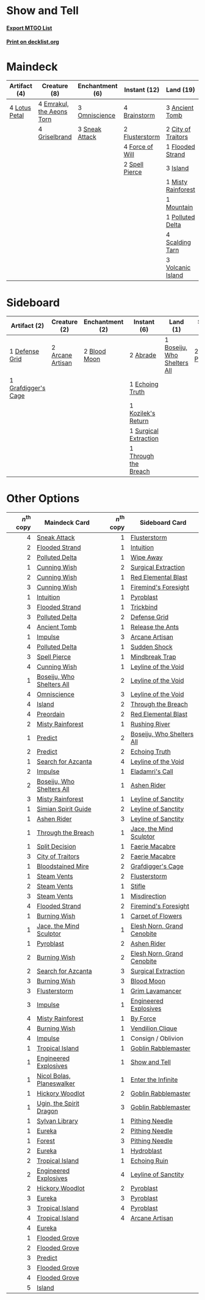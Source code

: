 # Show and Tell

#### [Export MTGO List](../collection/Show%20and%20Tell/Show%20and%20Tell.txt)
#### [Print on decklist.org](http://decklist.org/?deckmain=3%09Ancient%20Tomb%0A4%09Brainstorm%0A2%09City%20of%20Traitors%0A4%09Emrakul,%20the%20Aeons%20Torn%0A1%09Flooded%20Strand%0A2%09Flusterstorm%0A4%09Force%20of%20Will%0A4%09Griselbrand%0A3%09Island%0A4%09Lotus%20Petal%0A1%09Misty%20Rainforest%0A1%09Mountain%0A3%09Omniscience%0A1%09Polluted%20Delta%0A4%09Ponder%0A3%09Preordain%0A4%09Scalding%20Tarn%0A4%09Show%20and%20Tell%0A3%09Sneak%20Attack%0A2%09Spell%20Pierce%0A3%09Volcanic%20Island&deckside=2%09Abrade%0A2%09Arcane%20Artisan%0A2%09Blood%20Moon%0A1%09Boseiju,%20Who%20Shelters%20All%0A1%09Defense%20Grid%0A1%09Echoing%20Truth%0A1%09Grafdigger's%20Cage%0A1%09Kozilek's%20Return%0A2%09Pyroclasm%0A1%09Surgical%20Extraction%0A1%09Through%20the%20Breach)
# Maindeck

|                                      Artifact (4)                                      |                                            Creature (8)                                            |                                     Enchantment (6)                                     |                                       Instant (12)                                       |                                          Land (19)                                          |                                       Sorcery (11)                                       |
|----------------------------------------------------------------------------------------|----------------------------------------------------------------------------------------------------|-----------------------------------------------------------------------------------------|------------------------------------------------------------------------------------------|---------------------------------------------------------------------------------------------|------------------------------------------------------------------------------------------|
|4 [Lotus Petal](http://gatherer.wizards.com/Pages/Card/Details.aspx?multiverseid=420602)|4 [Emrakul, the Aeons Torn](http://gatherer.wizards.com/Pages/Card/Details.aspx?multiverseid=397905)|3 [Omniscience](http://gatherer.wizards.com/Pages/Card/Details.aspx?multiverseid=430669) |4 [Brainstorm](http://gatherer.wizards.com/Pages/Card/Details.aspx?multiverseid=382871)   |3 [Ancient Tomb](http://gatherer.wizards.com/Pages/Card/Details.aspx?multiverseid=382842)    |4 [Ponder](http://gatherer.wizards.com/Pages/Card/Details.aspx?multiverseid=244313)       |
|                                                                                        |4 [Griselbrand](http://gatherer.wizards.com/Pages/Card/Details.aspx?multiverseid=425897)            |3 [Sneak Attack](http://gatherer.wizards.com/Pages/Card/Details.aspx?multiverseid=413690)|2 [Flusterstorm](http://gatherer.wizards.com/Pages/Card/Details.aspx?multiverseid=382942) |2 [City of Traitors](http://gatherer.wizards.com/Pages/Card/Details.aspx?multiverseid=397543)|3 [Preordain](http://gatherer.wizards.com/Pages/Card/Details.aspx?multiverseid=265979)    |
|                                                                                        |                                                                                                    |                                                                                         |4 [Force of Will](http://gatherer.wizards.com/Pages/Card/Details.aspx?multiverseid=382943)|1 [Flooded Strand](http://gatherer.wizards.com/Pages/Card/Details.aspx?multiverseid=405098)  |4 [Show and Tell](http://gatherer.wizards.com/Pages/Card/Details.aspx?multiverseid=416878)|
|                                                                                        |                                                                                                    |                                                                                         |2 [Spell Pierce](http://gatherer.wizards.com/Pages/Card/Details.aspx?multiverseid=425876) |3 [Island](http://gatherer.wizards.com/Pages/Card/Details.aspx?multiverseid=439602)          |                                                                                          |
|                                                                                        |                                                                                                    |                                                                                         |                                                                                          |1 [Misty Rainforest](http://gatherer.wizards.com/Pages/Card/Details.aspx?multiverseid=426065)|                                                                                          |
|                                                                                        |                                                                                                    |                                                                                         |                                                                                          |1 [Mountain](http://gatherer.wizards.com/Pages/Card/Details.aspx?multiverseid=439604)        |                                                                                          |
|                                                                                        |                                                                                                    |                                                                                         |                                                                                          |1 [Polluted Delta](http://gatherer.wizards.com/Pages/Card/Details.aspx?multiverseid=405104)  |                                                                                          |
|                                                                                        |                                                                                                    |                                                                                         |                                                                                          |4 [Scalding Tarn](http://gatherer.wizards.com/Pages/Card/Details.aspx?multiverseid=426069)   |                                                                                          |
|                                                                                        |                                                                                                    |                                                                                         |                                                                                          |3 [Volcanic Island](http://gatherer.wizards.com/Pages/Card/Details.aspx?multiverseid=383147) |                                                                                          |


# Sideboard

|                                         Artifact (2)                                         |                                       Creature (2)                                        |                                    Enchantment (2)                                    |                                          Instant (6)                                           |                                               Land (1)                                               |                                    Sorcery (2)                                     |
|----------------------------------------------------------------------------------------------|-------------------------------------------------------------------------------------------|---------------------------------------------------------------------------------------|------------------------------------------------------------------------------------------------|------------------------------------------------------------------------------------------------------|------------------------------------------------------------------------------------|
|1 [Defense Grid](http://gatherer.wizards.com/Pages/Card/Details.aspx?multiverseid=425805)     |2 [Arcane Artisan](http://gatherer.wizards.com/Pages/Card/Details.aspx?multiverseid=446001)|2 [Blood Moon](http://gatherer.wizards.com/Pages/Card/Details.aspx?multiverseid=370419)|2 [Abrade](http://gatherer.wizards.com/Pages/Card/Details.aspx?multiverseid=430772)             |1 [Boseiju, Who Shelters All](http://gatherer.wizards.com/Pages/Card/Details.aspx?multiverseid=291507)|2 [Pyroclasm](http://gatherer.wizards.com/Pages/Card/Details.aspx?multiverseid=4354)|
|1 [Grafdigger's Cage](http://gatherer.wizards.com/Pages/Card/Details.aspx?multiverseid=426046)|                                                                                           |                                                                                       |1 [Echoing Truth](http://gatherer.wizards.com/Pages/Card/Details.aspx?multiverseid=370394)      |                                                                                                      |                                                                                    |
|                                                                                              |                                                                                           |                                                                                       |1 [Kozilek's Return](http://gatherer.wizards.com/Pages/Card/Details.aspx?multiverseid=407608)   |                                                                                                      |                                                                                    |
|                                                                                              |                                                                                           |                                                                                       |1 [Surgical Extraction](http://gatherer.wizards.com/Pages/Card/Details.aspx?multiverseid=397706)|                                                                                                      |                                                                                    |
|                                                                                              |                                                                                           |                                                                                       |1 [Through the Breach](http://gatherer.wizards.com/Pages/Card/Details.aspx?multiverseid=430684) |                                                                                                      |                                                                                    |


# Other Options

|*n*<sup>th</sup> copy|                                           Maindeck Card                                            |*n*<sup>th</sup> copy|                                           Sideboard Card                                            |
|--------------------:|----------------------------------------------------------------------------------------------------|--------------------:|-----------------------------------------------------------------------------------------------------|
|                    4|[Sneak Attack](http://gatherer.wizards.com/Pages/Card/Details.aspx?multiverseid=413690)             |                    1|[Flusterstorm](http://gatherer.wizards.com/Pages/Card/Details.aspx?multiverseid=382942)              |
|                    2|[Flooded Strand](http://gatherer.wizards.com/Pages/Card/Details.aspx?multiverseid=405098)           |                    1|[Intuition](http://gatherer.wizards.com/Pages/Card/Details.aspx?multiverseid=397633)                 |
|                    2|[Polluted Delta](http://gatherer.wizards.com/Pages/Card/Details.aspx?multiverseid=405104)           |                    1|[Wipe Away](http://gatherer.wizards.com/Pages/Card/Details.aspx?multiverseid=118911)                 |
|                    1|[Cunning Wish](http://gatherer.wizards.com/Pages/Card/Details.aspx?multiverseid=34400)              |                    2|[Surgical Extraction](http://gatherer.wizards.com/Pages/Card/Details.aspx?multiverseid=397706)       |
|                    2|[Cunning Wish](http://gatherer.wizards.com/Pages/Card/Details.aspx?multiverseid=34400)              |                    1|[Red Elemental Blast](http://gatherer.wizards.com/Pages/Card/Details.aspx?multiverseid=202447)       |
|                    3|[Cunning Wish](http://gatherer.wizards.com/Pages/Card/Details.aspx?multiverseid=34400)              |                    1|[Firemind's Foresight](http://gatherer.wizards.com/Pages/Card/Details.aspx?multiverseid=426593)      |
|                    1|[Intuition](http://gatherer.wizards.com/Pages/Card/Details.aspx?multiverseid=397633)                |                    1|[Pyroblast](http://gatherer.wizards.com/Pages/Card/Details.aspx?multiverseid=159243)                 |
|                    3|[Flooded Strand](http://gatherer.wizards.com/Pages/Card/Details.aspx?multiverseid=405098)           |                    1|[Trickbind](http://gatherer.wizards.com/Pages/Card/Details.aspx?multiverseid=110499)                 |
|                    3|[Polluted Delta](http://gatherer.wizards.com/Pages/Card/Details.aspx?multiverseid=405104)           |                    2|[Defense Grid](http://gatherer.wizards.com/Pages/Card/Details.aspx?multiverseid=425805)              |
|                    4|[Ancient Tomb](http://gatherer.wizards.com/Pages/Card/Details.aspx?multiverseid=382842)             |                    1|[Release the Ants](http://gatherer.wizards.com/Pages/Card/Details.aspx?multiverseid=152619)          |
|                    1|[Impulse](http://gatherer.wizards.com/Pages/Card/Details.aspx?multiverseid=373330)                  |                    3|[Arcane Artisan](http://gatherer.wizards.com/Pages/Card/Details.aspx?multiverseid=446001)            |
|                    4|[Polluted Delta](http://gatherer.wizards.com/Pages/Card/Details.aspx?multiverseid=405104)           |                    1|[Sudden Shock](http://gatherer.wizards.com/Pages/Card/Details.aspx?multiverseid=370388)              |
|                    3|[Spell Pierce](http://gatherer.wizards.com/Pages/Card/Details.aspx?multiverseid=425876)             |                    1|[Mindbreak Trap](http://gatherer.wizards.com/Pages/Card/Details.aspx?multiverseid=197532)            |
|                    4|[Cunning Wish](http://gatherer.wizards.com/Pages/Card/Details.aspx?multiverseid=34400)              |                    1|[Leyline of the Void](http://gatherer.wizards.com/Pages/Card/Details.aspx?multiverseid=205013)       |
|                    1|[Boseiju, Who Shelters All](http://gatherer.wizards.com/Pages/Card/Details.aspx?multiverseid=291507)|                    2|[Leyline of the Void](http://gatherer.wizards.com/Pages/Card/Details.aspx?multiverseid=205013)       |
|                    4|[Omniscience](http://gatherer.wizards.com/Pages/Card/Details.aspx?multiverseid=430669)              |                    3|[Leyline of the Void](http://gatherer.wizards.com/Pages/Card/Details.aspx?multiverseid=205013)       |
|                    4|[Island](http://gatherer.wizards.com/Pages/Card/Details.aspx?multiverseid=439602)                   |                    2|[Through the Breach](http://gatherer.wizards.com/Pages/Card/Details.aspx?multiverseid=430684)        |
|                    4|[Preordain](http://gatherer.wizards.com/Pages/Card/Details.aspx?multiverseid=265979)                |                    2|[Red Elemental Blast](http://gatherer.wizards.com/Pages/Card/Details.aspx?multiverseid=202447)       |
|                    2|[Misty Rainforest](http://gatherer.wizards.com/Pages/Card/Details.aspx?multiverseid=426065)         |                    1|[Rushing River](http://gatherer.wizards.com/Pages/Card/Details.aspx?multiverseid=25942)              |
|                    1|[Predict](http://gatherer.wizards.com/Pages/Card/Details.aspx?multiverseid=29823)                   |                    2|[Boseiju, Who Shelters All](http://gatherer.wizards.com/Pages/Card/Details.aspx?multiverseid=291507) |
|                    2|[Predict](http://gatherer.wizards.com/Pages/Card/Details.aspx?multiverseid=29823)                   |                    2|[Echoing Truth](http://gatherer.wizards.com/Pages/Card/Details.aspx?multiverseid=370394)             |
|                    1|[Search for Azcanta](http://gatherer.wizards.com/Pages/Card/Details.aspx?multiverseid=435226)       |                    4|[Leyline of the Void](http://gatherer.wizards.com/Pages/Card/Details.aspx?multiverseid=205013)       |
|                    2|[Impulse](http://gatherer.wizards.com/Pages/Card/Details.aspx?multiverseid=373330)                  |                    1|[Eladamri's Call](http://gatherer.wizards.com/Pages/Card/Details.aspx?multiverseid=442192)           |
|                    2|[Boseiju, Who Shelters All](http://gatherer.wizards.com/Pages/Card/Details.aspx?multiverseid=291507)|                    1|[Ashen Rider](http://gatherer.wizards.com/Pages/Card/Details.aspx?multiverseid=373689)               |
|                    3|[Misty Rainforest](http://gatherer.wizards.com/Pages/Card/Details.aspx?multiverseid=426065)         |                    1|[Leyline of Sanctity](http://gatherer.wizards.com/Pages/Card/Details.aspx?multiverseid=397677)       |
|                    1|[Simian Spirit Guide](http://gatherer.wizards.com/Pages/Card/Details.aspx?multiverseid=442137)      |                    2|[Leyline of Sanctity](http://gatherer.wizards.com/Pages/Card/Details.aspx?multiverseid=397677)       |
|                    1|[Ashen Rider](http://gatherer.wizards.com/Pages/Card/Details.aspx?multiverseid=373689)              |                    3|[Leyline of Sanctity](http://gatherer.wizards.com/Pages/Card/Details.aspx?multiverseid=397677)       |
|                    1|[Through the Breach](http://gatherer.wizards.com/Pages/Card/Details.aspx?multiverseid=430684)       |                    1|[Jace, the Mind Sculptor](http://gatherer.wizards.com/Pages/Card/Details.aspx?multiverseid=382979)   |
|                    1|[Split Decision](http://gatherer.wizards.com/Pages/Card/Details.aspx?multiverseid=382371)           |                    1|[Faerie Macabre](http://gatherer.wizards.com/Pages/Card/Details.aspx?multiverseid=370410)            |
|                    3|[City of Traitors](http://gatherer.wizards.com/Pages/Card/Details.aspx?multiverseid=397543)         |                    2|[Faerie Macabre](http://gatherer.wizards.com/Pages/Card/Details.aspx?multiverseid=370410)            |
|                    1|[Bloodstained Mire](http://gatherer.wizards.com/Pages/Card/Details.aspx?multiverseid=405094)        |                    2|[Grafdigger's Cage](http://gatherer.wizards.com/Pages/Card/Details.aspx?multiverseid=426046)         |
|                    1|[Steam Vents](http://gatherer.wizards.com/Pages/Card/Details.aspx?multiverseid=405109)              |                    2|[Flusterstorm](http://gatherer.wizards.com/Pages/Card/Details.aspx?multiverseid=382942)              |
|                    2|[Steam Vents](http://gatherer.wizards.com/Pages/Card/Details.aspx?multiverseid=405109)              |                    1|[Stifle](http://gatherer.wizards.com/Pages/Card/Details.aspx?multiverseid=429877)                    |
|                    3|[Steam Vents](http://gatherer.wizards.com/Pages/Card/Details.aspx?multiverseid=405109)              |                    1|[Misdirection](http://gatherer.wizards.com/Pages/Card/Details.aspx?multiverseid=438455)              |
|                    4|[Flooded Strand](http://gatherer.wizards.com/Pages/Card/Details.aspx?multiverseid=405098)           |                    2|[Firemind's Foresight](http://gatherer.wizards.com/Pages/Card/Details.aspx?multiverseid=426593)      |
|                    1|[Burning Wish](http://gatherer.wizards.com/Pages/Card/Details.aspx?multiverseid=382876)             |                    1|[Carpet of Flowers](http://gatherer.wizards.com/Pages/Card/Details.aspx?multiverseid=5858)           |
|                    1|[Jace, the Mind Sculptor](http://gatherer.wizards.com/Pages/Card/Details.aspx?multiverseid=382979)  |                    1|[Elesh Norn, Grand Cenobite](http://gatherer.wizards.com/Pages/Card/Details.aspx?multiverseid=397880)|
|                    1|[Pyroblast](http://gatherer.wizards.com/Pages/Card/Details.aspx?multiverseid=159243)                |                    2|[Ashen Rider](http://gatherer.wizards.com/Pages/Card/Details.aspx?multiverseid=373689)               |
|                    2|[Burning Wish](http://gatherer.wizards.com/Pages/Card/Details.aspx?multiverseid=382876)             |                    2|[Elesh Norn, Grand Cenobite](http://gatherer.wizards.com/Pages/Card/Details.aspx?multiverseid=397880)|
|                    2|[Search for Azcanta](http://gatherer.wizards.com/Pages/Card/Details.aspx?multiverseid=435226)       |                    3|[Surgical Extraction](http://gatherer.wizards.com/Pages/Card/Details.aspx?multiverseid=397706)       |
|                    3|[Burning Wish](http://gatherer.wizards.com/Pages/Card/Details.aspx?multiverseid=382876)             |                    3|[Blood Moon](http://gatherer.wizards.com/Pages/Card/Details.aspx?multiverseid=370419)                |
|                    3|[Flusterstorm](http://gatherer.wizards.com/Pages/Card/Details.aspx?multiverseid=382942)             |                    1|[Grim Lavamancer](http://gatherer.wizards.com/Pages/Card/Details.aspx?multiverseid=234706)           |
|                    3|[Impulse](http://gatherer.wizards.com/Pages/Card/Details.aspx?multiverseid=373330)                  |                    1|[Engineered Explosives](http://gatherer.wizards.com/Pages/Card/Details.aspx?multiverseid=370549)     |
|                    4|[Misty Rainforest](http://gatherer.wizards.com/Pages/Card/Details.aspx?multiverseid=426065)         |                    1|[By Force](http://gatherer.wizards.com/Pages/Card/Details.aspx?multiverseid=426825)                  |
|                    4|[Burning Wish](http://gatherer.wizards.com/Pages/Card/Details.aspx?multiverseid=382876)             |                    1|[Vendilion Clique](http://gatherer.wizards.com/Pages/Card/Details.aspx?multiverseid=370390)          |
|                    4|[Impulse](http://gatherer.wizards.com/Pages/Card/Details.aspx?multiverseid=373330)                  |                    1|Consign / Oblivion                                                                                   |
|                    1|[Tropical Island](http://gatherer.wizards.com/Pages/Card/Details.aspx?multiverseid=383138)          |                    1|[Goblin Rabblemaster](http://gatherer.wizards.com/Pages/Card/Details.aspx?multiverseid=438486)       |
|                    1|[Engineered Explosives](http://gatherer.wizards.com/Pages/Card/Details.aspx?multiverseid=370549)    |                    1|[Show and Tell](http://gatherer.wizards.com/Pages/Card/Details.aspx?multiverseid=416878)             |
|                    1|[Nicol Bolas, Planeswalker](http://gatherer.wizards.com/Pages/Card/Details.aspx?multiverseid=266154)|                    1|[Enter the Infinite](http://gatherer.wizards.com/Pages/Card/Details.aspx?multiverseid=366411)        |
|                    1|[Hickory Woodlot](http://gatherer.wizards.com/Pages/Card/Details.aspx?multiverseid=19646)           |                    2|[Goblin Rabblemaster](http://gatherer.wizards.com/Pages/Card/Details.aspx?multiverseid=438486)       |
|                    1|[Ugin, the Spirit Dragon](http://gatherer.wizards.com/Pages/Card/Details.aspx?multiverseid=394086)  |                    3|[Goblin Rabblemaster](http://gatherer.wizards.com/Pages/Card/Details.aspx?multiverseid=438486)       |
|                    1|[Sylvan Library](http://gatherer.wizards.com/Pages/Card/Details.aspx?multiverseid=383120)           |                    1|[Pithing Needle](http://gatherer.wizards.com/Pages/Card/Details.aspx?multiverseid=425815)            |
|                    1|[Eureka](http://gatherer.wizards.com/Pages/Card/Details.aspx?multiverseid=382927)                   |                    2|[Pithing Needle](http://gatherer.wizards.com/Pages/Card/Details.aspx?multiverseid=425815)            |
|                    1|[Forest](http://gatherer.wizards.com/Pages/Card/Details.aspx?multiverseid=439605)                   |                    3|[Pithing Needle](http://gatherer.wizards.com/Pages/Card/Details.aspx?multiverseid=425815)            |
|                    2|[Eureka](http://gatherer.wizards.com/Pages/Card/Details.aspx?multiverseid=382927)                   |                    1|[Hydroblast](http://gatherer.wizards.com/Pages/Card/Details.aspx?multiverseid=159231)                |
|                    2|[Tropical Island](http://gatherer.wizards.com/Pages/Card/Details.aspx?multiverseid=383138)          |                    1|[Echoing Ruin](http://gatherer.wizards.com/Pages/Card/Details.aspx?multiverseid=46155)               |
|                    2|[Engineered Explosives](http://gatherer.wizards.com/Pages/Card/Details.aspx?multiverseid=370549)    |                    4|[Leyline of Sanctity](http://gatherer.wizards.com/Pages/Card/Details.aspx?multiverseid=397677)       |
|                    2|[Hickory Woodlot](http://gatherer.wizards.com/Pages/Card/Details.aspx?multiverseid=19646)           |                    2|[Pyroblast](http://gatherer.wizards.com/Pages/Card/Details.aspx?multiverseid=159243)                 |
|                    3|[Eureka](http://gatherer.wizards.com/Pages/Card/Details.aspx?multiverseid=382927)                   |                    3|[Pyroblast](http://gatherer.wizards.com/Pages/Card/Details.aspx?multiverseid=159243)                 |
|                    3|[Tropical Island](http://gatherer.wizards.com/Pages/Card/Details.aspx?multiverseid=383138)          |                    4|[Pyroblast](http://gatherer.wizards.com/Pages/Card/Details.aspx?multiverseid=159243)                 |
|                    4|[Tropical Island](http://gatherer.wizards.com/Pages/Card/Details.aspx?multiverseid=383138)          |                    4|[Arcane Artisan](http://gatherer.wizards.com/Pages/Card/Details.aspx?multiverseid=446001)            |
|                    4|[Eureka](http://gatherer.wizards.com/Pages/Card/Details.aspx?multiverseid=382927)                   |                     |                                                                                                     |
|                    1|[Flooded Grove](http://gatherer.wizards.com/Pages/Card/Details.aspx?multiverseid=442228)            |                     |                                                                                                     |
|                    2|[Flooded Grove](http://gatherer.wizards.com/Pages/Card/Details.aspx?multiverseid=442228)            |                     |                                                                                                     |
|                    3|[Predict](http://gatherer.wizards.com/Pages/Card/Details.aspx?multiverseid=29823)                   |                     |                                                                                                     |
|                    3|[Flooded Grove](http://gatherer.wizards.com/Pages/Card/Details.aspx?multiverseid=442228)            |                     |                                                                                                     |
|                    4|[Flooded Grove](http://gatherer.wizards.com/Pages/Card/Details.aspx?multiverseid=442228)            |                     |                                                                                                     |
|                    5|[Island](http://gatherer.wizards.com/Pages/Card/Details.aspx?multiverseid=439602)                   |                     |                                                                                                     |

